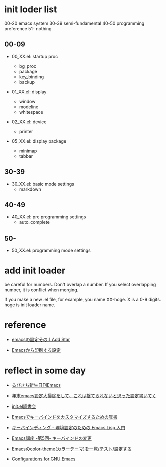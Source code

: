 # init loder list
00-20 emacs system
30-39 semi-fundamental
40-50 programming preference
51-   nothing

## 00-09
- 00_XX.el: startup proc
  - bg_proc
  - package
  - key_binding
  - backup
- 01_XX.el: display
  - window
  - modeline
  - whitespace

- 02_XX.el: device
  - printer

- 05_XX.el: display package
  - minimap
  - tabbar

## 30-39
- 30_XX.el: basic mode settings
  - markdown

## 40-49
- 40_XX.el: pre programming settings
  - auto_complete

## 50-
- 50_XX.el: programming mode settings



# add init loader
be careful for numbers.
Don't overlap a number.
If you select overlapping number, it is conflict when merging.

If you make a new .el file,
for example, you name XX-hoge.
X is a 0-9 digits. hoge is init loader name.



# reference
- [emacsの設定その１Add Star](http://d.hatena.ne.jp/yano-htn/20120211/1328968875)

- [Emacsから印刷する設定](http://tam5917.hatenablog.com/entry/20120914/1347600433)

# reflect in some day
- [るびきち新生日刊Emacs](http://emacs.rubikitch.com/)
- [年末emacs設定大掃除をして、これは捨てられないと思った設定書いてく](http://blog.shibayu36.org/entry/2012/12/29/001418)
- [init.el読書会](http://emacs-jp.github.io/reading-initel)

- [Emacsでキーバインドをカスタマイズするための覚書](http://d.hatena.ne.jp/gan2/20080109/1199887209)

- [キーバインディング - 環境設定のための Emacs Lisp 入門 ](http://yohshiy.blog.fc2.com/blog-entry-271.html)

- [Emacs講座 -第5回- キーバインドの変更](https://masutaka.net/chalow/2009-07-02-2.html)

- [Emacsのcolor-theme(カラーテーマ)を一覧/テスト/設定する](http://emacs.rubikitch.com/color-theme/)

- [Configurations for GNU Emacs](http://pastelwill.jp/wiki/doku.php?id=emacs:init.el)

